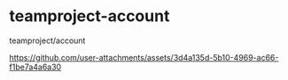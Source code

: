 # teamproject-account
teamproject/account


https://github.com/user-attachments/assets/3d4a135d-5b10-4969-ac66-f1be7a4a6a30

